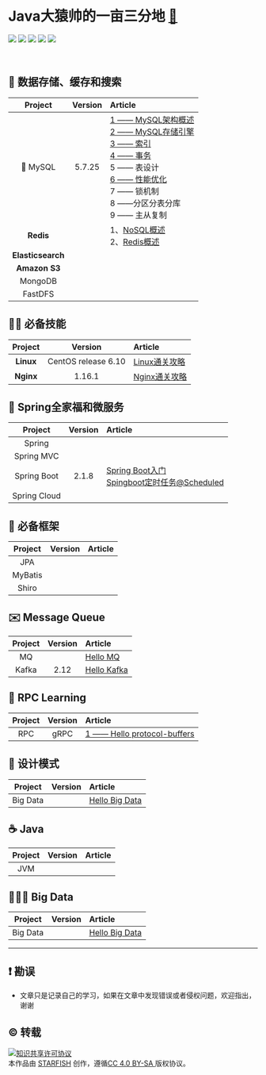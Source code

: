 # Java大猿帅的一亩三分地 [:egg:](https://www.lazyegg.net/JavaEgg)

<p>
<img src="https://img.shields.io/badge/language-Java-blue.svg">
<img src="https://img.shields.io/badge/platform-Linux-red.svg">
<a href="https://juejin.im/user/5b8f1d426fb9a019d7477421"><img src="https://img.shields.io/badge/%E6%8E%98%E9%87%91-@lazyegg-FFA500.svg?style=flat&colorA=1970fe"></a>
<a href="https://lazyegg.net"><img src="https://img.shields.io/badge/Blog-lazyegg-80d4f9.svg?style=flat"></a>
<a href="https://blog.csdn.net/u011870547"><img src="https://img.shields.io/badge/CSDN-@大新之助-fd6f32.svg?style=flat&colorA=B22222"></a>
</p>

<br/>

## 💾  数据存储、缓存和搜索


|      Project      | Version | Article                                                      |
| :---------------: | :-----: | :----------------------------------------------------------- |
|  :dolphin: MySQL  | 5.7.25  | [1 —— MySQL架构概述](docs/mysql/MySQL-Framework.md)<br/>[2 —— MySQL存储引擎](docs/mysql/MySQL-Storage-Engines.md)<br/>[3 —— 索引](docs/mysql/MySQL-Index.md)<br/>[4 —— 事务](docs/mysql/MySQL-Transaction.md)<br/>5 —— 表设计<br/>[6 —— 性能优化](docs/mysql/MySQL-Optimization.md)<br/>7 —— 锁机制<br/>8 ——分区分表分库<br/>9 —— 主从复制<br/> |
|     **Redis**     |         | 1、[NoSQL概述](redis/1.Nosql-Overview.md)<br/>2、[Redis概述](redis/2.readRedis.md)<br/> |
| **Elasticsearch** |         |                                                              |
|   **Amazon S3**   |         |                                                              |
|      MongoDB      |         |                                                              |
|      FastDFS      |         |                                                              |



##  👶🏽 必备技能

|  Project  |       Version       | Article                                                      |
| :-------: | :-----------------: | :----------------------------------------------------------- |
| **Linux** | CentOS release 6.10 | [Linux通关攻略]( <https://github.com/Jstarfish/JavaEgg/blob/master/docs/linux/linux.md>) |
| **Nginx** |       1.16.1        | [Nginx通关攻略](docs/nginx/nginx.md)                         |



## 🌱 Spring全家福和微服务

|   Project    | Version | Article                                                      |
| :----------: | :-----: | :----------------------------------------------------------- |
|    Spring    |         |                                                              |
|  Spring MVC  |         |                                                              |
| Spring Boot  |  2.1.8  | [Spring Boot入门]( <https://github.com/Jstarfish/Technical-Learning/blob/master/contents/Spring/spring%20boot%E5%85%A5%E9%97%A8.md>)<br>[Spingboot定时任务@Scheduled](  <https://github.com/Jstarfish/Technical-Learning/blob/master/contents/Spring/Spingboot%E5%AE%9A%E6%97%B6%E4%BB%BB%E5%8A%A1%40Scheduled.md> )<br> |
| Spring Cloud |         |                                                              |



##  🏡  必备框架

| Project | Version | Article |
| :-----: | :-----: | :------ |
|   JPA   |         |         |
| MyBatis |         |         |
|  Shiro  |         |         |



##  ✉️ Message Queue

| Project | Version | Article                                                      |
| :-----: | :-----: | :----------------------------------------------------------- |
|   MQ    |         | [Hello MQ]( <https://github.com/Jstarfish/JavaEgg/blob/master/docs/message-queue/浅谈消息队列及常见的消息中间件.md>)<br> |
|  Kafka  |  2.12   | [Hello Kafka]( <https://github.com/Jstarfish/JavaEgg/blob/master/docs/message-queue/Kafka/Hello-Kafka.md> )<br> |



## :dog: RPC Learning


| Project | Version | Article                                                      |
| :-----: | :-----: | :----------------------------------------------------------- |
|   RPC   |  gRPC   | [1 —— Hello protocol-buffers]( <https://github.com/Jstarfish/Technical-Learning/blob/master/contents/RPC/Protocol%20Buffers-Hello%20World.md> )<br> |



## 🎨 设计模式

| Project  | Version | Article                                                      |
| :------: | :-----: | :----------------------------------------------------------- |
| Big Data |         | [Hello Big Data]( <https://github.com/Jstarfish/Technical-Learning/blob/master/contents/Big%20Data/hello%20big%20data.md>)<br> |



## ☕ Java

| Project | Version | Article |
| :-----: | :-----: | :------ |
|   JVM   |         |         |



## 👨🏿‍💻 Big Data

| Project  | Version | Article                                                      |
| :------: | :-----: | :----------------------------------------------------------- |
| Big Data |         | [Hello Big Data]( <https://github.com/Jstarfish/Technical-Learning/blob/master/contents/Big%20Data/hello%20big%20data.md>)<br> |

------





## ❗️ 勘误

+ 文章只是记录自己的学习，如果在文章中发现错误或者侵权问题，欢迎指出，谢谢


## ©️ 转载

<a rel="license" href="http://creativecommons.org/licenses/by/4.0/"><img alt="知识共享许可协议" style="border-width:0" src="https://i.creativecommons.org/l/by/4.0/88x31.png" /></a><br />本<span xmlns:dct="http://purl.org/dc/terms/" href="http://purl.org/dc/dcmitype/Text" rel="dct:type">作品</span>由 <a xmlns:cc="http://creativecommons.org/ns#" href="https://github.com/Jstarfish/Technical-Learning" property="cc:attributionName" rel="cc:attributionURL">STARFISH</a> 创作，遵循<a rel="license" href="http://creativecommons.org/licenses/by/4.0/">CC 4.0 BY-SA </a>版权协议。
